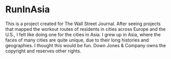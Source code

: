 RunInAsia
=========

This is a project created for The Wall Street Journal. After seeing projects that mapped the workout routes of residents in cities across Europe and the U.S., I felt like doing one for the cities in Asia. I grew up in Asia, where the faces of many cities are quite unique, due to their long histories and geographies. I thought this would be fun. Down Jones & Company owns the copyright and reserves other rights. 
